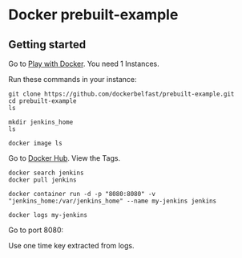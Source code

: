 Docker prebuilt-example 
=========

Getting started
---------------

Go to [Play with Docker](https://www.play-with-docker.com). You need 1 Instances. 

Run these commands in your instance:
```
git clone https://github.com/dockerbelfast/prebuilt-example.git
cd prebuilt-example
ls

mkdir jenkins_home
ls

docker image ls
```


Go to [Docker Hub](https://hub.docker.com/_/jenkins/). View the Tags.


```
docker search jenkins
docker pull jenkins

docker container run -d -p "8080:8080" -v "jenkins_home:/var/jenkins_home" --name my-jenkins jenkins

docker logs my-jenkins
```

Go to port 8080:

Use one time key extracted from logs.
